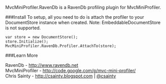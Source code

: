 MvcMiniProfiler.RavenDb is a RavenDb profiling plugin for MvcMiniProfiler.

###Install
To setup, all you need to do is attach the profiler to your DocumentStore instance when created.
Note: EmbeddableDocumentStore is not supported.

`var store = new DocumentStore();`  
`store.Initialize();`  
`MvcMiniProfiler.RavenDb.Profiler.AttachTo(store);`  

###Learn More

RavenDb - http://www.ravendb.net  
MvcMiniProfiler - http://code.google.com/p/mvc-mini-profiler/  
Chris Sainty - http://csainty.blogspot.com | [@csainty](http://www.twitter.com/csainty/)

